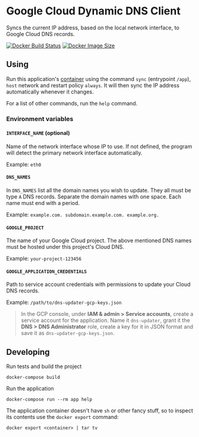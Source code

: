 
# Google Cloud Dynamic DNS Client

Syncs the current IP address, based on the local network interface, to Google Cloud DNS records. 

[![Docker Build Status](https://img.shields.io/docker/cloud/build/luontola/gcp-dynamic-dns.svg)](https://hub.docker.com/r/luontola/gcp-dynamic-dns)
[![Docker Image Size](https://images.microbadger.com/badges/image/luontola/gcp-dynamic-dns.svg)](https://microbadger.com/images/luontola/gcp-dynamic-dns)


## Using

Run this application's [container](https://hub.docker.com/r/luontola/gcp-dynamic-dns) using the command `sync` (entrypoint `/app`), `host` network and restart policy `always`. It will then sync the IP address automatically whenever it changes.

For a list of other commands, run the `help` command. 


### Environment variables

#### `INTERFACE_NAME` (optional)

Name of the network interface whose IP to use. If not defined, the program will detect the primary network interface automatically.

Example: `eth0`


#### `DNS_NAMES`

In `DNS_NAMES` list all the domain names you wish to update. They all must be type `A` DNS records. Separate the domain names with one space. Each name must end with a period.

Example: `example.com. subdomain.example.com. example.org.`


#### `GOOGLE_PROJECT`

The name of your Google Cloud project. The above mentioned DNS names must be hosted under this project's Cloud DNS.

Example: `your-project-123456`


#### `GOOGLE_APPLICATION_CREDENTIALS`

Path to service account credentials with permissions to update your Cloud DNS records.

Example: `/path/to/dns-updater-gcp-keys.json`

> In the GCP console, under **IAM & admin > Service accounts**, create a service account for the application. Name it `dns-updater`, grant it the **DNS > DNS Administrator** role, create a key for it in JSON format and save it as `dns-updater-gcp-keys.json`.


## Developing

Run tests and build the project

    docker-compose build

Run the application

    docker-compose run --rm app help

The application container doesn't have `sh` or other fancy stuff,
so to inspect its contents use the `docker export` command:

    docker export <container> | tar tv

